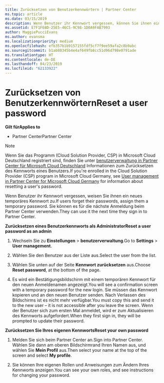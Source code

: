 ```yaml
---
title: Zurücksetzen von Benutzerkennwörtern | Partner Center
ms.topic: article
ms.date: 03/15/2019
description: Wenn Benutzer ihr Kennwort vergessen, können Sie ihnen ein neues temporäres Kennwort zuweisen. Sie können es für die nächste Anmeldung beim Partner Center verwenden.
ms.assetid: E7F1F68D-25E5-46C5-9C98-1D0A9FAB7993
author: MaggiePucciEvans
ms.author: evansma
ms.localizationpriority: medium
ms.openlocfilehash: efb357b1b9157155fdf5cf7f9ee59afa2c8b9abc
ms.sourcegitcommit: b1ab80345b4e4af649fb8cc51d96d798e0791ade
ms.translationtype: HT
ms.contentlocale: de-DE
ms.lasthandoff: 04/23/2019
ms.locfileid: "62133922"
---
```

# <a name="reset-a-user-password"></a><span data-ttu-id="58200-104">Zurücksetzen von Benutzerkennwörtern</span><span class="sxs-lookup"><span data-stu-id="58200-104">Reset a user password</span></span>

<span data-ttu-id="58200-105">**Gilt für**</span><span class="sxs-lookup"><span data-stu-id="58200-105">**Applies to**</span></span>

-  <span data-ttu-id="58200-106">Partner Center</span><span class="sxs-lookup"><span data-stu-id="58200-106">Partner Center</span></span>
   
> [!NOTE]  
>  <span data-ttu-id="58200-107">Wenn Sie das Programm (Cloud Solution Provider, CSP) in Microsoft Cloud Deutschland registriert sind, finden Sie unter [benutzerverwaltung in Partner Center für Microsoft Cloud Deutschland](user-management-in-partner-center-for-microsoft-cloud-germany.md) Informationen zum Zurücksetzen des Kennworts eines Benutzers.</span><span class="sxs-lookup"><span data-stu-id="58200-107">If you're enrolled in the Cloud Solution Provider (CSP) program in Microsoft Cloud Germany, see [User management in Partner Center for Microsoft Cloud Germany](user-management-in-partner-center-for-microsoft-cloud-germany.md) for information about resetting a user's password.</span></span>

<span data-ttu-id="58200-108">Wenn Benutzer ihr Kennwort vergessen, weisen Sie ihnen ein neues temporäres Kennwort zu.</span><span class="sxs-lookup"><span data-stu-id="58200-108">If users forget their passwords, assign them a temporary password.</span></span> <span data-ttu-id="58200-109">Sie können es für die nächste Anmeldung beim Partner Center verwenden.</span><span class="sxs-lookup"><span data-stu-id="58200-109">They can use it the next time they sign in to Partner Center.</span></span>

<span data-ttu-id="58200-110">**Zurücksetzen eines Benutzerkennworts als Administrator**</span><span class="sxs-lookup"><span data-stu-id="58200-110">**Reset a user password as an admin**</span></span>

1.  <span data-ttu-id="58200-111">Wechseln Sie zu **Einstellungen** &gt; **benutzerverwaltung**.</span><span class="sxs-lookup"><span data-stu-id="58200-111">Go to **Settings** &gt; **User management**.</span></span>
2.  <span data-ttu-id="58200-112">Wählen Sie den Benutzer aus der Liste aus.</span><span class="sxs-lookup"><span data-stu-id="58200-112">Select the user from the list.</span></span>

3.  <span data-ttu-id="58200-113">Wählen Sie unten auf der Seite **Kennwort zurücksetzen** aus.</span><span class="sxs-lookup"><span data-stu-id="58200-113">Choose **Reset password**, at the bottom of the page.</span></span>

4.  <span data-ttu-id="58200-114">Es wird ein Bestätigungsbildschirm mit einem temporären Kennwort für den neuen Anmeldenamen angezeigt.</span><span class="sxs-lookup"><span data-stu-id="58200-114">You will see a confirmation screen with a temporary password for the new login.</span></span> <span data-ttu-id="58200-115">Sie müssen das Kennwort kopieren und an den neuen Benutzer senden. Nach Verlassen des Bildschirms ist es nicht mehr verfügbar.</span><span class="sxs-lookup"><span data-stu-id="58200-115">You must copy this and send it to the new user – it is not accessible after you leave the screen.</span></span> <span data-ttu-id="58200-116">Wenn der Benutzer sich zum ersten Mal anmeldet, wird er zum Aktualisieren des Kennworts aufgefordert.</span><span class="sxs-lookup"><span data-stu-id="58200-116">When they first sign in, they will be prompted to update their password.</span></span>

<span data-ttu-id="58200-117">**Zurücksetzen Sie Ihres eigenen Kennworts**</span><span class="sxs-lookup"><span data-stu-id="58200-117">**Reset your own password**</span></span>

1.  <span data-ttu-id="58200-118">Melden Sie sich beim Partner Center an.</span><span class="sxs-lookup"><span data-stu-id="58200-118">Sign into Partner Center.</span></span> <span data-ttu-id="58200-119">Wählen Sie dann am oberen Bildschirmrand Ihren Namen aus, und wählen Sie **Mein Profil** aus.</span><span class="sxs-lookup"><span data-stu-id="58200-119">Then select your name at the top of the screen and select **My profile**.</span></span>

2.  <span data-ttu-id="58200-120">Sie können Ihre eigenen Rollen und Anweisungen zum Ändern Ihres Kennworts anzeigen.</span><span class="sxs-lookup"><span data-stu-id="58200-120">You can see your own roles, and see instructions for changing your password.</span></span>

 

 



